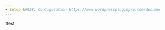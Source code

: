 ```yaml
---
- Setup &#038; Configuration https://www.wordpresspluginpro.com/documentation/setup-configuration/
---
```

1test
